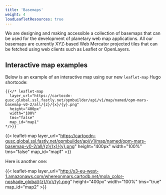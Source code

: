 ```yaml
---
title: 'Basemaps'
weight: 4
loadLeafletResources: true
---
```


We are designing and making accessible a collection of basemaps that can be used for the development of planetary web map applications. All our basemaps are currently XYZ-based Web Mercator projected tiles that can be fetched using web clients such as Leaflet or OpenLayers.

## Interactive map examples

Below is an example of an interactive map using our new `leaflet-map` Hugo shortcode:

```
{{</* leaflet-map
  layer_url="https://cartocdn-gusc.global.ssl.fastly.net/opmbuilder/api/v1/map/named/opm-mars-basemap-v0-2/all/{z}/{x}/{y}.png"
  height="400px"
  width="100%"
  tms="false"
  map_id="map1"
*/>}}
```

{{< leaflet-map layer_url="https://cartocdn-gusc.global.ssl.fastly.net/opmbuilder/api/v1/map/named/opm-mars-basemap-v0-2/all/{z}/{x}/{y}.png" height="400px" width="100%" tms="false" map_id="map1" >}}

Here is another one:

{{< leaflet-map layer_url="http://s3-eu-west-1.amazonaws.com/whereonmars.cartodb.net/mola_color-noshade_global/{z}/{x}/{y}.png" height="400px" width="100%" tms="true" map_id="map2" >}}
